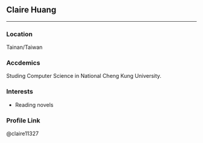 ## Claire Huang
---
### Location 
Tainan/Taiwan

### Accdemics
Studing Computer Science in  National Cheng Kung University.

### Interests
- Reading novels


### Profile Link
@claire11327
